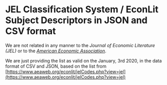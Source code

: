 # JEL Classification System / EconLit Subject Descriptors in JSON and CSV format

We are not related in any manner to the _Journal of Economic Literature (JEL)_ or to the _[American Economic Association](https://www.aeaweb.org/econlit/jelCodes.php)_.

We are just providing the list as valid on the January, 3rd 2020, in the data format of CSV and JSON, based on the list from [https://www.aeaweb.org/econlit/jelCodes.php?view=jel](https://www.aeaweb.org/econlit/jelCodes.php?view=jel)